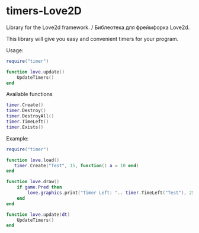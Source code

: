 # timers-Love2D
Library for the Love2d framework. / Библеотека для фреймфорка Love2d.

This library will give you easy and convenient timers for your program.


Usage:


```lua
require("timer")

function love.update()
    UpdateTimers()
end
```

Available functions

```lua
timer.Create()
timer.Destroy()
timer.DestroyAll()
timer.TimeLeft()
timer.Exists()
```

Example:

```lua
require("timer")

function love.load()
   timer.Create("Test", 15, function() a = 10 end)
end

function love.draw()
    if game.Pred then
        love.graphics.print("Timer Left: ".. timer.TimeLeft("Test"), 250, 60)
    end
end

function love.update(dt)
    UpdateTimers()
end

```
